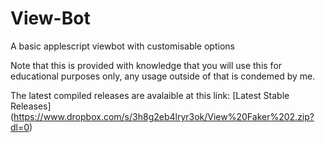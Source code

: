 # View-Bot
A basic applescript viewbot with customisable options

Note that this is provided with knowledge that you will use this for educational purposes only, any usage outside of that is condemed by me.

The latest compiled releases are avalaible at this link: [Latest Stable Releases] (https://www.dropbox.com/s/3h8g2eb4lryr3ok/View%20Faker%202.zip?dl=0)
